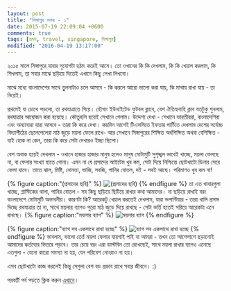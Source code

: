```yaml
---
layout: post
title: "সিঙ্গাপুর সফর - ১"
date: 2015-07-19 22:09:04 +0600
comments: true
tags: [ভ্রমন, travel, singapore, সিঙ্গাপুর]
modified: "2016-04-19 13:17:00"
---
```


২০১৫ সালে সিঙ্গাপুরে  যাবার সুযোগটা হঠাৎ করেই আসে। তো ওখানের কি কি দেখলাম, কি কি খেয়াল করলাম, কি শিখলাম, তা সবার মাঝে ছড়িয়ে দিতেই এখানে কিছু লেখা লিখবো।

মাঝে মধ্যে বাংলাদেশের সাথে তুুলনাটাও চলে আসবে - কি করলে আরো ভালো করা যায়, কি মাথায় রাখা যায় - তা নিয়েই।

প্রথমেই যা চোখে পড়লো, তা রথযাত্রাতে গিয়ে। হৌগাং ইউনাইটেড ফুটবল ক্লাবে, বেশ ঐতিহ্যবাহি ক্লাব যতটুকু শুনলাম, রথযাত্রার আয়োজন করা হয়েছে। কৌতুহলি হয়েই সেখানে গেলাম। উদ্দেশ্য দেখা - সেখানে ভারতীয়রা, বাংলাদেশিরা এবং অন্যান্যরা যারা আসবে - তারা কি করে দেখা। কয়দিন আগেই টিএসসিতে ইফতার পার্টিতে দেখলাম দেশের সর্বোচ্চ বিদ্যাপীঠের ছেলেপেলেরা মাঠ জুড়ে ময়লা ফেলে রাখে- আর সেখানে সিঙ্গাপুরের শিক্ষিত অর্ধশিক্ষিত অথবা বেশিক্ষিত - যাই হোক না কেন, তারা কি করে সেটা দেখারও ইচ্ছা ছিলো।

বেশ অবাক হয়েই দেখলাম - ওখানে হাজার হাজার মানুষ হলেও মানুষ মোটামুটি সুশৃঙ্খল ভাবেই খাচ্ছে, ময়লা ফেলছে না, বা ফেলার সংখ্যা হাতে গোনা। এমন না যে প্রসাদের আইটেম খুব কম, সেটা দিয়ে নিশ্চিন্তে ছোটখাটো ডিনার সেরে ফেলা যাবে। তাতে ঝাল, মিষ্টি, নোনতা, ভাজি, সবজি, পানির বোতল, দই - সবই আছে।  পরিমাণও খুব কম না!
<!-- more -->
{% figure caption:"(প্রসাদের ছবি)" %}
![(প্রসাদের ছবি)
](https://farm1.staticflickr.com/297/19824368142_9fdb243dd2_z.jpg)
{% endfigure %}
তা এত খাবারগুলা খাচ্ছে, প্লাস্টিকের থালা, পানির বোতল - সব কিছু ছড়িয়ে ছিটিয়ে রাখার কথা আমাদের। না ছড়িয়ে রাখাই বরং বাংলাদেশে মোটামুটি অভাবনীয়। কারণটা কি?
আরেকটু খেয়াল করতেই দেখলাম, যারা ভলান্টিয়ার - তারা খালি প্রসাদ দিচ্ছে রথযাত্রার তা না, সাথে ময়লার ব্যাগও পুরো মাঠ জুড়ে দিয়ে রাখছে - সেটা ভর্তি হতেই সরিয়ে আরেকটা এনে রাখছে।
{% figure caption:"ময়লার ব্যাগ" %}
![ময়লার ব্যাগ](https://farm4.staticflickr.com/3808/19836592621_1a2a85ef33_z.jpg)
{% endfigure %}

{% figure caption:"ব্যাগ সব একসাথে রাখা হচ্ছে" %}
![ব্যাগ সব একসাথে রাখা হচ্ছে](https://farm1.staticflickr.com/338/19210816823_96ba414306_z.jpg)
{% endfigure %}
ভাবলাম, ভালো তো! ময়লা ফেলার যায়গাই পাই না আমরা - তখন তো আশেপাশে ছড়ানোই আমাদের কর্তব্যের ভিতরে পড়বে।  তার চেয়ে বরং এরা ডাস্টবিন তো রেখেছেই, সাথে ময়লা রাখার ব্যাগও এনেছে এতগুলা - যেনো কারো সমস্যা না হয়, যেন পরিবেশ নোংরাও না হয়।

এসব ছোটখাটো কাজ করলেই কিন্তু সেগুলা বেশ বড় প্রভাব রাখে সবার জীবনে। :)

পরবর্তী পর্ব পড়তে ক্লিক করুন <a href="http://lordamit.github.io/blog/2015/07/23/singapore-visit-2/">এখানে</a>।
